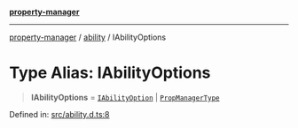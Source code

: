 [**property-manager**](../../README.md)

***

[property-manager](../../modules.md) / [ability](../README.md) / IAbilityOptions

# Type Alias: IAbilityOptions

> **IAbilityOptions** = [`IAbilityOption`](../interfaces/IAbilityOption.md) \| [`PropManagerType`](PropManagerType.md)

Defined in: [src/ability.d.ts:8](https://github.com/snowyu/property-manager.js/blob/7cecb27374754b743733e81c6027a17dd0c349c2/src/ability.d.ts#L8)

